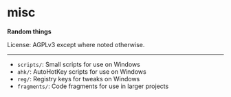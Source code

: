 # misc
**Random things**  

License: AGPLv3 except where noted otherwise.

-----


 * `scripts/`: Small scripts for use on Windows
 * `ahk/`: AutoHotKey scripts for use on Windows
 * `reg/`: Registry keys for tweaks on Windows
 * `fragments/`: Code fragments for use in larger projects
 


